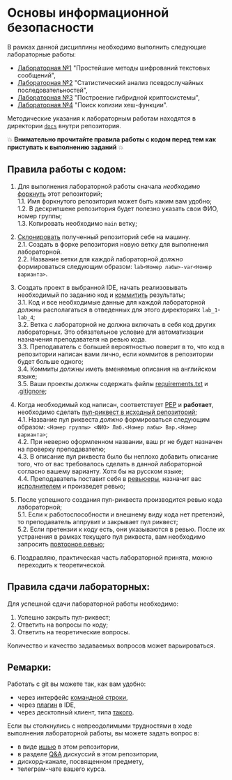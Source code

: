 # Основы информационной безопасности

В рамках данной дисциплины необходимо выполнить следующие лабораторные работы:

* [Лабораторная №1](https://github.com/itsecd/isb/tree/main/lab_1) "Простейшие методы шифрований текстовых сообщений",
* [Лабораторная №2](https://github.com/itsecd/isb/tree/main/lab_2) "Статистический анализ псевдослучайных последовательностей",
* [Лабораторная №3](https://github.com/itsecd/isb/tree/main/lab_3) "Построение гибридной криптосистемы",
* [Лабораторная №4](https://github.com/itsecd/isb/tree/main/lab_4) "Поиск колизии хеш-функции".

Методические указания к лабораторным работам находятся в директории [`docs`](https://github.com/itsecd/isb/tree/main/docs) внутри репозитория.

:collision: **Внимательно прочитайте правила работы с кодом перед тем как приступать к выполнению заданий** :collision:

## Правила работы с кодом:
1. Для выполнения лабораторной работы сначала *необходимо* [форкнуть](https://docs.github.com/en/get-started/quickstart/fork-a-repo) этот репозиторий;  
1.1. Имя форкнутого репозитория может быть каким вам удобно;  
1.2. В дескрипшене репозитория будет полезно указать свои ФИО, номер группы;  
1.3. Копировать необходимо `main` ветку;  

2. [Склонировать](https://docs.github.com/en/repositories/creating-and-managing-repositories/cloning-a-repository) полученный репозиторий себе на машину.  
2.1. Создать в форке репозитория новую ветку для выполнения лабораторной.  
2.2. Название ветки для каждой лабораторной *должно* формироваться следующим образом: `lab<Номер лабы>-var<Номер варианта>`.

3. Создать проект в выбранной IDE, начать реализовывать необходимый по заданию код и [коммитить](https://docs.github.com/en/pull-requests/committing-changes-to-your-project/creating-and-editing-commits/about-commits) результаты;  
3.1. Код и все необходимые данные для каждой лабораторной должны располагаться в отведенных для этого директориях `lab_1`-`lab_4`;  
3.2. Ветка с лабораторной не должна включать в себя код других лабораторных. Это обязательное условие для автоматизации назначения преподавателя на ревью кода.  
3.3. Преподаватель с большей вероятностью поверит в то, что код в репозитории написан вами лично, если коммитов в репозитории будет больше одного;    
3.4. Коммиты *должны* иметь вменяемые описания на английском языке;  
3.5. Ваши проекты *должны* содержать файлы [requirements.txt](https://www.jetbrains.com/help/pycharm/managing-dependencies.html#create-requirements) и .[gitignore](https://git-scm.com/docs/gitignore); 

4. Когда необходимый код написан, соответствует [PEP](https://peps.python.org/pep-0008/) и **работает**, необходимо сделать [пул-риквест в исходный репозиторий](https://docs.github.com/en/pull-requests/collaborating-with-pull-requests/proposing-changes-to-your-work-with-pull-requests/creating-a-pull-request-from-a-fork);  
4.1. Название пул риквеста *должно* формироваться следующим образом: `<Номер группы> <ФИО> Лаб.<Номер лабы> Вар.<Номер варианта>`;  
4.2. При неверно оформленном названии, ваш pr не будет назначен на проверку преподавателю;  
4.3. В описание пул риквеста было бы неплохо добавить описание того, что  от вас требовалось сделать в данной лабораторной согласно вашему варианту. Хотя бы на русском языке;  
4.4. Преподаватель поставит себя в [ревьюеры](https://docs.github.com/en/pull-requests/collaborating-with-pull-requests/proposing-changes-to-your-work-with-pull-requests/requesting-a-pull-request-review), назначит вас [исполнителем](https://docs.github.com/en/issues/tracking-your-work-with-issues/assigning-issues-and-pull-requests-to-other-github-users) и произведет ревью; 

5. После успешного создания пул-риквеста производится ревью кода лабораторной;  
5.1. Если к работоспособности и внешнему виду кода нет претензий, то преподаватель аппрувит и закрывает пул риквест;  
5.2. Если претензии к коду есть, они указываются в ревью. После их устранения в рамках текущего пул риквеста, вам необходимо запросить [повторное ревью](https://github.blog/changelog/2019-02-21-re-request-review-on-a-pull-request/);  

6. Поздравляю, практическая часть лабораторной принята, можно переходить к теоретической.

## Правила сдачи лабораторных:
Для успешной сдачи лабораторной работы необходимо:
1. Успешно закрыть пул-риквест;
2. Ответить на вопросы по коду;
3. Ответить на теоретические вопросы.  

Количество и качество задаваемых вопросов может варьироваться.

## Ремарки:
Работать с git вы можете так, как вам удобно:
* через интерфейс [командной строки](https://git-scm.com/book/en/v2/Getting-Started-Installing-Git),
* через [плагин](https://www.jetbrains.com/help/pycharm/set-up-a-git-repository.html#fetch) в IDE,
* через десктопный клиент, типа [такого](https://desktop.github.com/).

Если вы столкнулись с непреодолимыми трудностями в ходе выполнения лабораторной работы, вы можете задать вопрос в:
* в виде [ишью](https://github.com/itsecd/isb/issues/new/choose) в этом репозитории,
* в разделе [Q&A](https://github.com/itsecd/isb/discussions/categories/q-a) дискуссий в этом репозитории,
* дискорд-канале, посвященном предмету,
* телеграм-чате вашего курса.